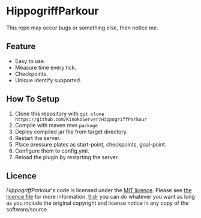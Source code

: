 # HippogriffParkour

This repo may occur bugs or something else, then notice me.

## Feature
- Easy to use.
- Measure time every tick.
- Checkpoints.
- Unique identify supported.

## How To Setup
1. Clone this repository with `git clone https://github.com/KinokoServer/HippogriffParkour`
2. Compile with maven mvn `package`
3. Deploy compiled jar file from target directory.
4. Restart the server.
5. Place pressure plates as start-point, checkpoints, goal-point.
6. Configure them to config.yml.
7. Reload the plugin by restarting the server.

## Licence

*HippogriffParkour*'s code is licensed under the [MIT licence](https://opensource.org/licenses/MIT). Please see [the licence file](LICENCE) for more information. [tl;dr](https://tldrlegal.com/license/mit-license) you can do whatever you want as long as you include the original copyright and license notice in any copy of the software/source.